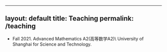 
---
layout: default
title: Teaching
permalink: /teaching
---

* Fall 2021.   Advanced Mathematics A2(高等数学A2)\\
      University of Shanghai for Science and Technology.
